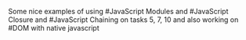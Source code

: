 Some nice examples of using
#JavaScript Modules
and
#JavaScript Closure
and
#JavaScript Chaining
on tasks 5, 7, 10
and also working on
#DOM with native javascript
